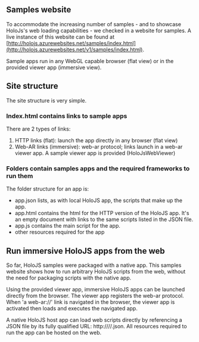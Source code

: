 ﻿## Samples website

To accommodate the increasing number of samples - and to showcase HoloJs's web loading capabilities - we checked in a website for samples. A live instance of this website can be found at [http://holojs.azurewebsites.net/samples/index.html](http://holojs.azurewebsites.net/v1/samples/index.html).

Sample apps run in any WebGL capable browser (flat view) or in the provided viewer app (immersive view).

## Site structure
The site structure is very simple.
### Index.html contains links to sample apps
There are 2 types of links:
1. HTTP links (flat): launch the app directly in any browser (flat view)
2. Web-AR links (immersive): web-ar protocol; links launch in a web-ar viewer app. A sample viewer app is provided (HoloJsWebViewer)

### Folders contain samples apps and the required frameworks to run them
The folder structure for an app is:
* app.json lists, as with local HoloJS app, the scripts that make up the app.
* app.html contains the html for the HTTP version of the HoloJS app. It's an empty document with links to the same scripts listed in the JSON file.
* app.js contains the main script for the app.
* other resources required for the app

## Run immersive HoloJS apps from the web 
So far, HoloJS samples were packaged with a native app. This samples website shows how to run arbitrary HoloJS scripts from the web, without the need for packaging scripts with the native app.

Using the provided viewer app, immersive HoloJS apps can be launched directly from the browser. The viewer app registers the web-ar protocol. When 'a web-ar://' link is navigated in the browser, the viewer app is activated then loads and executes the navigated app.

A native HoloJS host app can load web scripts directly by referencing a JSON file by its fully qualified URL: http://<host>/<path>/<app>.json. All resources required to run the app can be hosted on the web.

